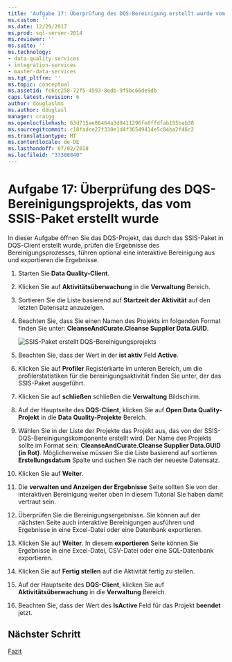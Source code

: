 ```yaml
---
title: 'Aufgabe 17: Überprüfung des DQS-Bereinigung erstellt wurde vom SSIS-Paket | Microsoft-Dokumentation'
ms.custom: ''
ms.date: 12/29/2017
ms.prod: sql-server-2014
ms.reviewer: ''
ms.suite: ''
ms.technology:
- data-quality-services
- integration-services
- master-data-services
ms.tgt_pltfrm: ''
ms.topic: conceptual
ms.assetid: fc6cc258-72f5-4593-8edb-9f5bc66de9db
caps.latest.revision: 6
author: douglaslms
ms.author: douglasl
manager: craigg
ms.openlocfilehash: 63d715ae86464a3d9411296fe8ffdfab155bab38
ms.sourcegitcommit: c18fadce27f330e1d4f36549414e5c84ba2f46c2
ms.translationtype: MT
ms.contentlocale: de-DE
ms.lasthandoff: 07/02/2018
ms.locfileid: "37308840"
---
```

# <a name="task-17-reviewing-dqs-cleansing-project-created-by-the-ssis-package"></a>Aufgabe 17: Überprüfung des DQS-Bereinigungsprojekts, das vom SSIS-Paket erstellt wurde
  In dieser Aufgabe öffnen Sie das DQS-Projekt, das durch das SSIS-Paket in DQS-Client erstellt wurde, prüfen die Ergebnisse des Bereinigungsprozesses, führen optional eine interaktive Bereinigung aus und exportieren die Ergebnisse.  
  
1.  Starten Sie **Data Quality-Client**.  
  
2.  Klicken Sie auf **Aktivitätsüberwachung** in die **Verwaltung** Bereich.  
  
3.  Sortieren Sie die Liste basierend auf **Startzeit der Aktivität** auf den letzten Datensatz anzuzeigen.  
  
4.  Beachten Sie, dass Sie einen Namen des Projekts im folgenden Format finden Sie unter: **CleanseAndCurate.Cleanse Supplier Data.GUID**.  
  
     ![SSIS-Paket erstellt DQS-Bereinigungsprojekts](../../2014/tutorials/media/et-reviewingdqscpcreatedbythessispackage.jpg "DQS-Bereinigungsprojekts erstellt SSIS-Paket")  
  
5.  Beachten Sie, dass der Wert in der **ist aktiv** Feld **Active**.  
  
6.  Klicken Sie auf **Profiler** Registerkarte im unteren Bereich, um die profilerstatistiken für die bereinigungsaktivität finden Sie unter, der das SSIS-Paket ausgeführt.  
  
7.  Klicken Sie auf **schließen** schließen die **Verwaltung** Bildschirm.  
  
8.  Auf der Hauptseite des **DQS-Client**, klicken Sie auf **Open Data Quality-Projekt** in die **Data Quality-Projekte** Bereich.  
  
9. Wählen Sie in der Liste der Projekte das Projekt aus, das von der SSIS-DQS-Bereinigungskomponente erstellt wird. Der Name des Projekts sollte im Format sein: **CleanseAndCurate.Cleanse Supplier Data.GUID (in Rot)**. Möglicherweise müssen Sie die Liste basierend auf sortieren **Erstellungsdatum** Spalte und suchen Sie nach der neueste Datensatz.  
  
10. Klicken Sie auf **Weiter**.  
  
11. Die **verwalten und Anzeigen der Ergebnisse** Seite sollten Sie von der interaktiven Bereinigung weiter oben in diesem Tutorial Sie haben damit vertraut sein.  
  
12. Überprüfen Sie die Bereinigungsergebnisse. Sie können auf der nächsten Seite auch interaktive Bereinigungen ausführen und Ergebnisse in eine Excel-Datei oder eine Datenbank exportieren.  
  
13. Klicken Sie auf **Weiter**. In diesem **exportieren** Seite können Sie Ergebnisse in eine Excel-Datei, CSV-Datei oder eine SQL-Datenbank exportieren.  
  
14. Klicken Sie auf **Fertig stellen** auf die Aktivität fertig zu stellen.  
  
15. Auf der Hauptseite des **DQS-Client**, klicken Sie auf **Aktivitätsüberwachung** in die **Verwaltung** Bereich.  
  
16. Beachten Sie, dass der Wert des **IsActive** Feld für das Projekt **beendet** jetzt.  
  
## <a name="next-step"></a>Nächster Schritt  
 [Fazit](../../2014/tutorials/conclusion.md)  
  
  
